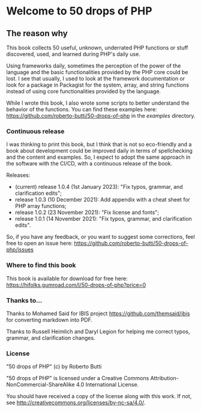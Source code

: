 # Welcome to 50 drops of PHP

## The reason why
This book collects 50 useful, unknown, underrated PHP functions or stuff discovered, used, and learned during PHP's daily use.

Using frameworks daily, sometimes the perception of the power of the language and the basic functionalities provided by the PHP core could be lost. I see that usually, I used to look at the framework documentation or look for a package in Packagist for the system, array, and string functions instead of using core functionalities provided by the language.

While I wrote this book, I also wrote some scripts to better understand the behavior of the functions. You can find these examples here: https://github.com/roberto-butti/50-drops-of-php in the _examples_ directory.

### Continuous release

I was thinking to print this book, but I think that is not so eco-friendly and a book about development could be improved daily in terms of spellchecking and the content and examples. So, I expect to adopt the same approach in the software with the CI/CD, with a continuous release of the book.

Releases:

- (current) release 1.0.4 (1st January 2023): "Fix typos, grammar, and clarification edits";
- release 1.0.3 (10 December 2021): Add appendix with a cheat sheet for PHP array functions;
- release 1.0.2 (23 November 2021): "Fix license and fonts";
- release 1.0.1 (14 November 2021): "Fix typos, grammar, and clarification edits".

So, if you have any feedback, or you want to suggest some corrections, feel free to open an issue here: https://github.com/roberto-butti/50-drops-of-php/issues

### Where to find this book

This book is available for download for free here: https://hifolks.gumroad.com/l/50-drops-of-php?price=0

### Thanks to...

Thanks to Mohamed Said for IBIS project https://github.com/themsaid/ibis for converting markdown into PDF.

Thanks to Russell Heimlich and Daryl Legion for helping me correct typos, grammar, and clarification changes.

### License
"50 drops of PHP" (c) by Roberto Butti

"50 drops of PHP" is licensed under a
Creative Commons Attribution-NonCommercial-ShareAlike 4.0 International License.

You should have received a copy of the license along with this
work. If not, see <http://creativecommons.org/licenses/by-nc-sa/4.0/>.